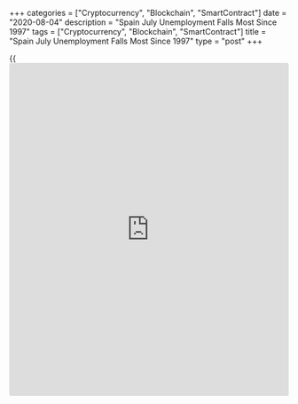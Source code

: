 +++
categories = ["Cryptocurrency", "Blockchain", "SmartContract"]
date = "2020-08-04"
description = "Spain July Unemployment Falls Most Since 1997"
tags = ["Cryptocurrency", "Blockchain", "SmartContract"]
title = "Spain July Unemployment Falls Most Since 1997"
type = "post"
+++

{{<iframe id="large-banner" src="https://www.bounty.group/#slide=13.0" width="100%" height="600" scrolling="no" style="border: 0px solid rgb(216, 221, 230); border-radius: 3px;">}}

Spain's unemployment logged its biggest fall for the month of July since
1997, after the sharp increase in March and April 2020 amid the
[coronavirus][1] pandemic, figures from the Ministry of Labor, Migration
and Social Security showed on Tuesday.

The number of registered unemployed decreased by 89,849 or 2.33 percent
from the previous month in July. Unemployment had increased 5,107 in
June.

The registered unemployment totaled 3.77 million in July.

Unemployment in the service sector decreased 84,563. In industry,
unemployment fell by 9,444 and by 6,556 in construction. Meanwhile,
unemployment increased by 11,108 in the farm sector.

For comments and feedback [contact](https://www.playgroundfx.com/contact/): editorial@rtt[news](https://www.letsplayfx.com/blog/forex-news-website/).com

[Economic News][2]

 **What parts of the world are seeing the best (and worst) economic
performances lately? Click[here][3] to check out our [Econ Scorecard][3]
and find out! See up-to-the-moment [ranking](https://www.playgroundfx.com/blog/crypto-exchange-ranking/)s for the best and worst
performers in [GDP][4], [unemployment rate][5], [inflation][6] and much
more.**

   1. www.rtt[news](https://www.letsplayfx.com/blog/forex-news-website/).com/list/coronavirus.aspx
   2. www.rtt[news](https://www.letsplayfx.com/blog/forex-news-website/).com/Content/EconomicNews.aspx
   3. www.rtt[news](https://www.letsplayfx.com/blog/forex-news-website/).com/economic-scorecard/world-rank/unemployment-rate/highest-performance.aspx
   4. www.rtt[news](https://www.letsplayfx.com/blog/forex-news-website/).com/economic-scorecard/world-rank/GDP/highest-performance.aspx
   5. www.rtt[news](https://www.letsplayfx.com/blog/forex-news-website/).com/economic-scorecard/world-rank/unemployment-rate/lowest-performance.aspx
   6. www.rtt[news](https://www.letsplayfx.com/blog/forex-news-website/).com/economic-scorecard/world-rank/CPI/highest-performance.aspx